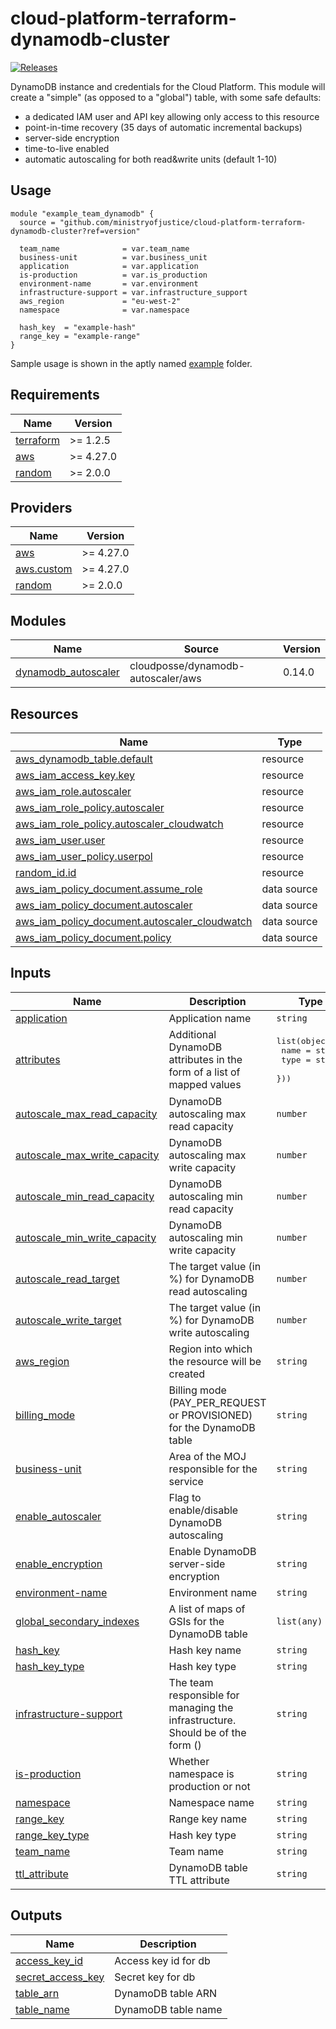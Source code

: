 # cloud-platform-terraform-dynamodb-cluster

[![Releases](https://img.shields.io/github/release/ministryofjustice/cloud-platform-terraform-dynamodb-cluster/all.svg?style=flat-square)](https://github.com/ministryofjustice/cloud-platform-terraform-dynamodb-cluster/releases)

DynamoDB instance and credentials for the Cloud Platform.
This module will create a "simple" (as opposed to a "global") table, with some safe defaults:
 - a dedicated IAM user and API key allowing only access to this resource
 - point-in-time recovery (35 days of automatic incremental backups)
 - server-side encryption
 - time-to-live enabled
 - automatic autoscaling for both read&write units (default 1-10)

## Usage

```hcl
module "example_team_dynamodb" {
  source = "github.com/ministryofjustice/cloud-platform-terraform-dynamodb-cluster?ref=version"

  team_name              = var.team_name
  business-unit          = var.business_unit
  application            = var.application
  is-production          = var.is_production
  environment-name       = var.environment
  infrastructure-support = var.infrastructure_support
  aws_region             = "eu-west-2"
  namespace              = var.namespace

  hash_key  = "example-hash"
  range_key = "example-range"
}
```

Sample usage is shown in the aptly named [example](example) folder.

<!-- BEGIN_TF_DOCS -->
## Requirements

| Name | Version |
|------|---------|
| <a name="requirement_terraform"></a> [terraform](#requirement\_terraform) | >= 1.2.5 |
| <a name="requirement_aws"></a> [aws](#requirement\_aws) | >= 4.27.0 |
| <a name="requirement_random"></a> [random](#requirement\_random) | >= 2.0.0 |

## Providers

| Name | Version |
|------|---------|
| <a name="provider_aws"></a> [aws](#provider\_aws) | >= 4.27.0 |
| <a name="provider_aws.custom"></a> [aws.custom](#provider\_aws.custom) | >= 4.27.0 |
| <a name="provider_random"></a> [random](#provider\_random) | >= 2.0.0 |

## Modules

| Name | Source | Version |
|------|--------|---------|
| <a name="module_dynamodb_autoscaler"></a> [dynamodb\_autoscaler](#module\_dynamodb\_autoscaler) | cloudposse/dynamodb-autoscaler/aws | 0.14.0 |

## Resources

| Name | Type |
|------|------|
| [aws_dynamodb_table.default](https://registry.terraform.io/providers/hashicorp/aws/latest/docs/resources/dynamodb_table) | resource |
| [aws_iam_access_key.key](https://registry.terraform.io/providers/hashicorp/aws/latest/docs/resources/iam_access_key) | resource |
| [aws_iam_role.autoscaler](https://registry.terraform.io/providers/hashicorp/aws/latest/docs/resources/iam_role) | resource |
| [aws_iam_role_policy.autoscaler](https://registry.terraform.io/providers/hashicorp/aws/latest/docs/resources/iam_role_policy) | resource |
| [aws_iam_role_policy.autoscaler_cloudwatch](https://registry.terraform.io/providers/hashicorp/aws/latest/docs/resources/iam_role_policy) | resource |
| [aws_iam_user.user](https://registry.terraform.io/providers/hashicorp/aws/latest/docs/resources/iam_user) | resource |
| [aws_iam_user_policy.userpol](https://registry.terraform.io/providers/hashicorp/aws/latest/docs/resources/iam_user_policy) | resource |
| [random_id.id](https://registry.terraform.io/providers/hashicorp/random/latest/docs/resources/id) | resource |
| [aws_iam_policy_document.assume_role](https://registry.terraform.io/providers/hashicorp/aws/latest/docs/data-sources/iam_policy_document) | data source |
| [aws_iam_policy_document.autoscaler](https://registry.terraform.io/providers/hashicorp/aws/latest/docs/data-sources/iam_policy_document) | data source |
| [aws_iam_policy_document.autoscaler_cloudwatch](https://registry.terraform.io/providers/hashicorp/aws/latest/docs/data-sources/iam_policy_document) | data source |
| [aws_iam_policy_document.policy](https://registry.terraform.io/providers/hashicorp/aws/latest/docs/data-sources/iam_policy_document) | data source |

## Inputs

| Name | Description | Type | Default | Required |
|------|-------------|------|---------|:--------:|
| <a name="input_application"></a> [application](#input\_application) | Application name | `string` | n/a | yes |
| <a name="input_attributes"></a> [attributes](#input\_attributes) | Additional DynamoDB attributes in the form of a list of mapped values | <pre>list(object({<br>    name = string<br>    type = string<br>  }))</pre> | `[]` | no |
| <a name="input_autoscale_max_read_capacity"></a> [autoscale\_max\_read\_capacity](#input\_autoscale\_max\_read\_capacity) | DynamoDB autoscaling max read capacity | `number` | `10` | no |
| <a name="input_autoscale_max_write_capacity"></a> [autoscale\_max\_write\_capacity](#input\_autoscale\_max\_write\_capacity) | DynamoDB autoscaling max write capacity | `number` | `10` | no |
| <a name="input_autoscale_min_read_capacity"></a> [autoscale\_min\_read\_capacity](#input\_autoscale\_min\_read\_capacity) | DynamoDB autoscaling min read capacity | `number` | `1` | no |
| <a name="input_autoscale_min_write_capacity"></a> [autoscale\_min\_write\_capacity](#input\_autoscale\_min\_write\_capacity) | DynamoDB autoscaling min write capacity | `number` | `1` | no |
| <a name="input_autoscale_read_target"></a> [autoscale\_read\_target](#input\_autoscale\_read\_target) | The target value (in %) for DynamoDB read autoscaling | `number` | `50` | no |
| <a name="input_autoscale_write_target"></a> [autoscale\_write\_target](#input\_autoscale\_write\_target) | The target value (in %) for DynamoDB write autoscaling | `number` | `50` | no |
| <a name="input_aws_region"></a> [aws\_region](#input\_aws\_region) | Region into which the resource will be created | `string` | `"eu-west-2"` | no |
| <a name="input_billing_mode"></a> [billing\_mode](#input\_billing\_mode) | Billing mode (PAY\_PER\_REQUEST or PROVISIONED) for the DynamoDB table | `string` | `"PROVISIONED"` | no |
| <a name="input_business-unit"></a> [business-unit](#input\_business-unit) | Area of the MOJ responsible for the service | `string` | n/a | yes |
| <a name="input_enable_autoscaler"></a> [enable\_autoscaler](#input\_enable\_autoscaler) | Flag to enable/disable DynamoDB autoscaling | `string` | `"true"` | no |
| <a name="input_enable_encryption"></a> [enable\_encryption](#input\_enable\_encryption) | Enable DynamoDB server-side encryption | `string` | `"true"` | no |
| <a name="input_environment-name"></a> [environment-name](#input\_environment-name) | Environment name | `string` | n/a | yes |
| <a name="input_global_secondary_indexes"></a> [global\_secondary\_indexes](#input\_global\_secondary\_indexes) | A list of maps of GSIs for the DynamoDB table | `list(any)` | `[]` | no |
| <a name="input_hash_key"></a> [hash\_key](#input\_hash\_key) | Hash key name | `string` | n/a | yes |
| <a name="input_hash_key_type"></a> [hash\_key\_type](#input\_hash\_key\_type) | Hash key type | `string` | `"S"` | no |
| <a name="input_infrastructure-support"></a> [infrastructure-support](#input\_infrastructure-support) | The team responsible for managing the infrastructure. Should be of the form <team-name> (<team-email>) | `string` | n/a | yes |
| <a name="input_is-production"></a> [is-production](#input\_is-production) | Whether namespace is production or not | `string` | n/a | yes |
| <a name="input_namespace"></a> [namespace](#input\_namespace) | Namespace name | `string` | n/a | yes |
| <a name="input_range_key"></a> [range\_key](#input\_range\_key) | Range key name | `string` | `""` | no |
| <a name="input_range_key_type"></a> [range\_key\_type](#input\_range\_key\_type) | Hash key type | `string` | `"S"` | no |
| <a name="input_team_name"></a> [team\_name](#input\_team\_name) | Team name | `string` | n/a | yes |
| <a name="input_ttl_attribute"></a> [ttl\_attribute](#input\_ttl\_attribute) | DynamoDB table TTL attribute | `string` | `"Expires"` | no |

## Outputs

| Name | Description |
|------|-------------|
| <a name="output_access_key_id"></a> [access\_key\_id](#output\_access\_key\_id) | Access key id for db |
| <a name="output_secret_access_key"></a> [secret\_access\_key](#output\_secret\_access\_key) | Secret key for db |
| <a name="output_table_arn"></a> [table\_arn](#output\_table\_arn) | DynamoDB table ARN |
| <a name="output_table_name"></a> [table\_name](#output\_table\_name) | DynamoDB table name |
<!-- END_TF_DOCS -->
